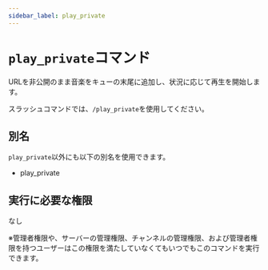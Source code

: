 ```yaml
---
sidebar_label: play_private
---
```

# `play_private`コマンド
URLを非公開のまま音楽をキューの末尾に追加し、状況に応じて再生を開始します。

スラッシュコマンドでは、`/play_private`を使用してください。

## 別名
`play_private`以外にも以下の別名を使用できます。

- play_private




## 実行に必要な権限
なし

※管理者権限や、サーバーの管理権限、チャンネルの管理権限、および管理者権限を持つユーザーはこの権限を満たしていなくてもいつでもこのコマンドを実行できます。
  
